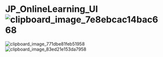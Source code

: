 # JP_OnlineLearning_UI![clipboard_image_7e8ebcac14bac668](https://user-images.githubusercontent.com/96328120/165488209-203f6c6f-54d2-4785-ac90-2cf98ac9163b.jpg)
![clipboard_image_771dbe81feb51958](https://user-images.githubusercontent.com/96328120/165488256-52ebbfcd-68be-4edc-9c85-87671439fb56.jpg)
![clipboard_image_83ed21e153da7958](https://user-images.githubusercontent.com/96328120/165488274-dff41eb0-82de-45cb-8f78-31beb8685a76.jpg)
